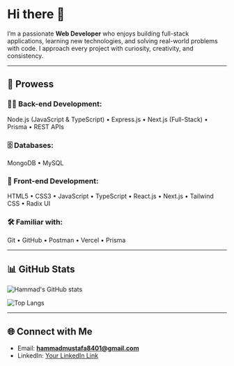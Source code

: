 # Hi there 👋

I’m a passionate **Web Developer** who enjoys building full-stack applications, learning new technologies, and solving real-world problems with code. I approach every project with curiosity, creativity, and consistency.  

---

## 💪 Prowess  

### 👨‍💻 Back-end Development:  
Node.js (JavaScript & TypeScript) • Express.js • Next.js (Full-Stack) • Prisma • REST APIs  

### 🗄️ Databases:  
MongoDB • MySQL  

### 🎨 Front-end Development:  
HTML5 • CSS3 • JavaScript • TypeScript • React.js • Next.js • Tailwind CSS • Radix UI   

### 🛠️ Familiar with:  
Git • GitHub • Postman • Vercel • Prisma  

---

## 📊 GitHub Stats  
![Hammad's GitHub stats](https://github-readme-stats.vercel.app/api?username=hammadmustafaa&show_icons=true&theme=radical)  

![Top Langs](https://github-readme-stats.vercel.app/api/top-langs/?username=hammadmustafaa&layout=compact&theme=radical)  

---

## 🌐 Connect with Me  
- Email: **hammadmustafa8401@gmail.com**  
- LinkedIn: [Your LinkedIn Link](https://linkedin.com/in/hammadmustafa67/)  
